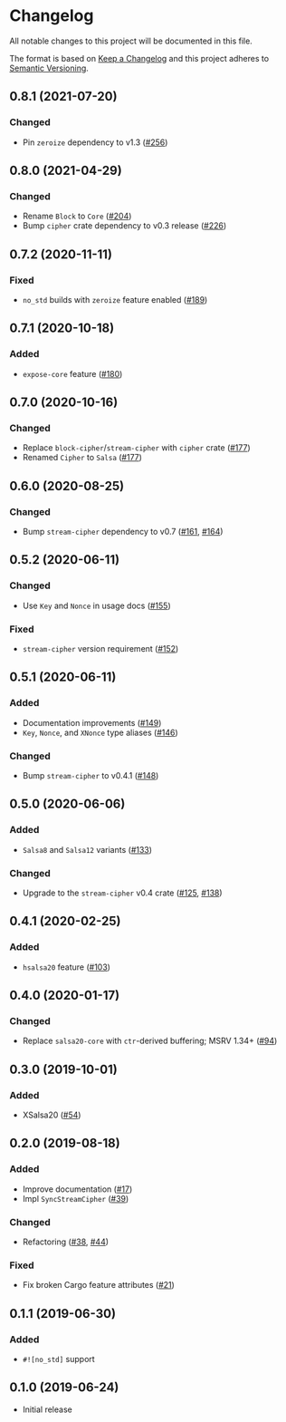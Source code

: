 # Changelog

All notable changes to this project will be documented in this file.

The format is based on [Keep a Changelog](https://keepachangelog.com/en/1.0.0/)
and this project adheres to [Semantic Versioning](https://semver.org/spec/v2.0.0.html).

## 0.8.1 (2021-07-20)
### Changed
- Pin `zeroize` dependency to v1.3 ([#256])

[#256]: https://github.com/RustCrypto/stream-ciphers/pull/256

## 0.8.0 (2021-04-29)
### Changed
- Rename `Block` to `Core` ([#204])
- Bump `cipher` crate dependency to v0.3 release ([#226])

[#204]: https://github.com/RustCrypto/stream-ciphers/pull/204
[#226]: https://github.com/RustCrypto/stream-ciphers/pull/226

## 0.7.2 (2020-11-11)
### Fixed
- `no_std` builds with `zeroize` feature enabled ([#189])

[#189]: https://github.com/RustCrypto/stream-ciphers/pull/189

## 0.7.1 (2020-10-18)
### Added
- `expose-core` feature ([#180])

[#180]: https://github.com/RustCrypto/stream-ciphers/pull/180

## 0.7.0 (2020-10-16)
### Changed
- Replace `block-cipher`/`stream-cipher` with `cipher` crate ([#177])
- Renamed `Cipher` to `Salsa` ([#177])

[#177]: https://github.com/RustCrypto/stream-ciphers/pull/177

## 0.6.0 (2020-08-25)
### Changed
- Bump `stream-cipher` dependency to v0.7 ([#161], [#164])

[#161]: https://github.com/RustCrypto/stream-ciphers/pull/161
[#164]: https://github.com/RustCrypto/stream-ciphers/pull/164

## 0.5.2 (2020-06-11)
### Changed
- Use `Key` and `Nonce` in usage docs ([#155])

### Fixed
- `stream-cipher` version requirement ([#152])

[#155]: https://github.com/RustCrypto/stream-ciphers/pull/155
[#152]: https://github.com/RustCrypto/stream-ciphers/pull/152

## 0.5.1 (2020-06-11)
### Added
- Documentation improvements ([#149])
- `Key`, `Nonce`, and `XNonce` type aliases ([#146])

### Changed
- Bump `stream-cipher` to v0.4.1 ([#148])

[#149]: https://github.com/RustCrypto/stream-ciphers/pull/149
[#148]: https://github.com/RustCrypto/stream-ciphers/pull/148
[#146]: https://github.com/RustCrypto/stream-ciphers/pull/146

## 0.5.0 (2020-06-06)
### Added
- `Salsa8` and `Salsa12` variants ([#133])

### Changed
- Upgrade to the `stream-cipher` v0.4 crate ([#125], [#138])

[#138]: https://github.com/RustCrypto/stream-ciphers/pull/138
[#133]: https://github.com/RustCrypto/stream-ciphers/pull/133
[#125]: https://github.com/RustCrypto/stream-ciphers/pull/125

## 0.4.1 (2020-02-25)
### Added
- `hsalsa20` feature ([#103])

[#103]: https://github.com/RustCrypto/stream-ciphers/pull/103

## 0.4.0 (2020-01-17)
### Changed
- Replace `salsa20-core` with `ctr`-derived buffering; MSRV 1.34+ ([#94])

[#94]: https://github.com/RustCrypto/stream-ciphers/pull/94

## 0.3.0 (2019-10-01)
### Added
- XSalsa20 ([#54])

[#54]: https://github.com/RustCrypto/stream-ciphers/pull/44

## 0.2.0 (2019-08-18)
### Added
- Improve documentation ([#17])
- Impl `SyncStreamCipher` ([#39])

### Changed
- Refactoring ([#38], [#44])

### Fixed
- Fix broken Cargo feature attributes ([#21])

[#44]: https://github.com/RustCrypto/stream-ciphers/pull/44
[#39]: https://github.com/RustCrypto/stream-ciphers/pull/39
[#38]: https://github.com/RustCrypto/stream-ciphers/pull/38
[#21]: https://github.com/RustCrypto/stream-ciphers/pull/21
[#17]: https://github.com/RustCrypto/stream-ciphers/pull/17

## 0.1.1 (2019-06-30)

### Added
- `#![no_std]` support

[#19]: https://github.com/RustCrypto/stream-ciphers/pull/19

## 0.1.0 (2019-06-24)

- Initial release
